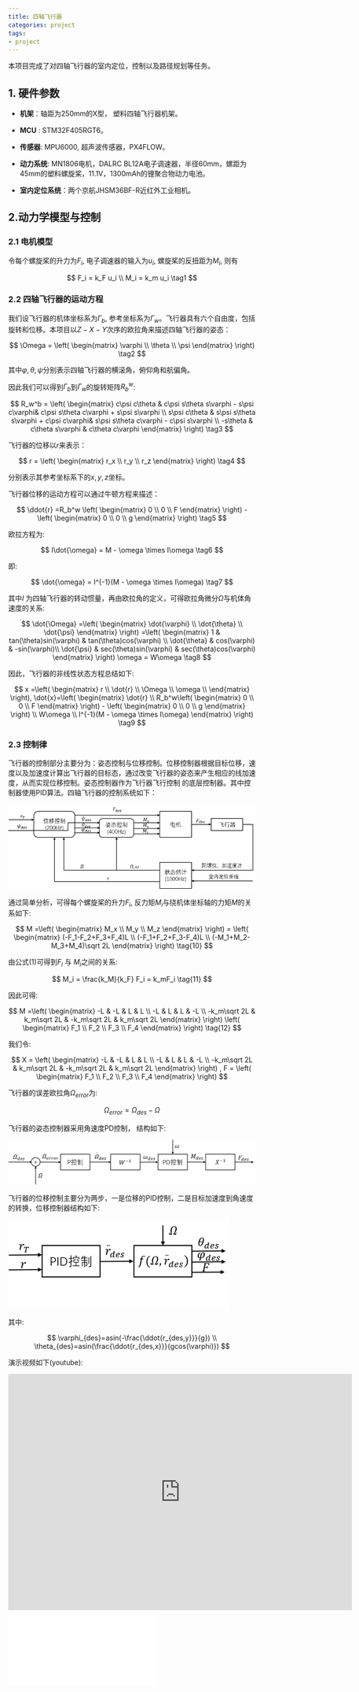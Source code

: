 ```yaml
---
title: 四轴飞行器
categories: project
tags:
- project
---
```


本项目完成了对四轴飞行器的室内定位，控制以及路径规划等任务。

## 1. 硬件参数

- **机架**：轴距为250mm的X型， 塑料四轴飞行器机架。

- **MCU** : STM32F405RGT6。

- **传感器**:   MPU6000, 超声波传感器，PX4FLOW。

- **动力系统**: MN1806电机，DALRC BL12A电子调速器，半径60mm，螺距为45mm的塑料螺旋桨，11.1V，1300mAh的锂聚合物动力电池。

- **室内定位系统**：两个京航JHSM36BF-R近红外工业相机。

## 2.动力学模型与控制

### 2.1 电机模型

令每个螺旋桨的升力为$F_i$, 电子调速器的输入为$u_i$, 螺旋桨的反扭距为$M_i$, 则有

$$
F_i = k_F u_i \\  
M_i = k_m u_i  \tag1
$$

### 2.2 四轴飞行器的运动方程

我们设飞行器的机体坐标系为$\Gamma_b$, 参考坐标系为$\Gamma_w$。飞行器具有六个自由度，包括旋转和位移。本项目以$Z-X-Y$次序的欧拉角来描述四轴飞行器的姿态：


$$
\Omega = 
\left(
 \begin{matrix}
   \varphi	\\
   \theta	\\
   \psi 
  \end{matrix} 
\right) \tag2
$$


其中$\varphi, \theta, \psi$分别表示四轴飞行器的横滚角，俯仰角和航偏角。

因此我们可以得到$\Gamma_b$到$\Gamma_w$的旋转矩阵$R_b^w$:


$$
R_w^b = 
\left(
\begin{matrix}
   c\psi c\theta & c\psi s\theta s\varphi - s\psi c\varphi& c\psi s\theta c\varphi + s\psi s\varphi	\\
   s\psi c\theta & s\psi s\theta s\varphi + c\psi c\varphi& s\psi s\theta c\varphi - c\psi s\varphi	\\
   -s\theta & c\theta s\varphi &  c\theta c\varphi
  \end{matrix}
  \right) \tag3
$$


飞行器的位移以$r$来表示：


$$
r = 
\left(
 \begin{matrix}
   r_x	\\
   r_y	\\
   r_z
  \end{matrix} 
\right) \tag4
$$


分别表示其参考坐标系下的$x,y,z$坐标。

飞行器位移的运动方程可以通过牛顿方程来描述：


$$
\ddot{r} =R_b^w \left(
 \begin{matrix}
   0	\\
   0	\\
   F 
  \end{matrix} 
\right) - \left(
 \begin{matrix}
   0	\\
   0	\\
   g 
  \end{matrix} 
\right) \tag5
$$


欧拉方程为:


$$
I\dot{\omega} = M - \omega \times I\omega  \tag6
$$


即:


$$
\dot{\omega} = I^{-1}(M - \omega \times I\omega) \tag7
$$


其中$I$ 为四轴飞行器的转动惯量，再由欧拉角的定义，可得欧拉角微分$\dot{\Omega}$与机体角速度的关系:


$$
\dot{\Omega} =\left(
 \begin{matrix}
   \dot{\varphi}	\\
   \dot{\theta}	\\
   \dot{\psi}
  \end{matrix} 
\right)   =\left(
 \begin{matrix}
   1 & tan(\theta)sin(\varphi) & tan(\theta)cos(\varphi)	\\
   \dot{\theta}	& cos(\varphi) & -sin(\varphi)\\
   \dot{\psi} & sec(\theta)sin(\varphi) & sec(\theta)cos(\varphi)
  \end{matrix} 
\right) \omega = W\omega \tag8
$$


 因此，飞行器的非线性状态方程总结如下:


$$
x =\left(
 \begin{matrix}
   r	\\
   \dot{r}	\\
   \Omega \\
   \omega \\
  \end{matrix} 
\right), 
\dot{x}=\left(
 \begin{matrix}
   \dot{r}	\\
   R_b^w\left(
 \begin{matrix}
   0	\\
   0	\\
   F 
  \end{matrix} 
\right) - \left(
 \begin{matrix}
   0	\\
   0	\\
   g 
  \end{matrix} 
\right) 	\\
   W\omega \\
   I^{-1}(M - \omega \times I\omega) 
  \end{matrix} 
\right) \tag9
$$


### 2.3 控制律

飞行器的控制部分主要分为：姿态控制与位移控制。位移控制器根据目标位移，速度以及加速度计算出飞行器的目标态，通过改变飞行器的姿态来产生相应的线加速度，从而实现位移控制。姿态控制器作为飞行器飞行控制
的底层控制器。其中控制器使用PID算法。四轴飞行器的控制系统如下：

![](/images/control.png)

通过简单分析，可得每个螺旋桨的升力$F_i$, 反力矩$M_i$与绕机体坐标轴的力矩$M$的关系如下:



$$
M =\left(
 \begin{matrix}
   M_x	\\
   M_y	\\
   M_z
  \end{matrix} 
\right) = 
\left(
 \begin{matrix}
   (-F_1-F_2+F_3+F_4)L	\\
   (-F_1+F_2+F_3-F_4)L	\\
   (-M_1+M_2-M_3+M_4)\sqrt 2L
  \end{matrix} 
\right) \tag{10}
$$



由公式(1)可得到$F_i$ 与 $M_i$之间的关系:



$$
M_i = \frac{k_M}{k_F} F_i = k_mF_i \tag{11}
$$



因此可得:


$$
M =\left(
 \begin{matrix}
   -L & -L & L & L	\\
   -L & L  & L & -L \\
   -k_m\sqrt 2L & k_m\sqrt 2L & -k_m\sqrt 2L & k_m\sqrt 2L
  \end{matrix} 
\right) \left(
 \begin{matrix}
   F_1	\\
   F_2	\\
   F_3 \\
   F_4
  \end{matrix} 
\right) \tag{12}
$$


我们令:


$$
X = \left(
 \begin{matrix}
   -L & -L & L & L	\\
   -L & L  & L & -L \\
   -k_m\sqrt 2L & k_m\sqrt 2L & -k_m\sqrt 2L & k_m\sqrt 2L
  \end{matrix} 
\right) , F =  \left(
 \begin{matrix}
   F_1	\\
   F_2	\\
   F_3 \\
   F_4
  \end{matrix} 
\right)
$$



飞行器的误差欧拉角$\Omega_{error}$为:


$$
\Omega_{error} = \Omega_{des} - \Omega
$$


飞行器的姿态控制器采用角速度PD控制， 结构如下:

![](/images/attitude.png)

飞行器的位移控制主要分为两步，一是位移的PID控制，二是目标加速度到角速度的转换，位移控制器结构如下:



![](/images/position.png)

其中:


$$
\varphi_{des}=asin(-\frac{\ddot{r_{des,y}}}{g}) \\
\theta_{des}=asin(\frac{\ddot{r_{des,x}}}{gcos(\varphi)})
$$

演示视频如下(youtube):
<div class="embed-container">
  <iframe
      src="https://www.youtube.com/embed/XSEBEPnCcRU"
      width="700"
      height="480"
      frameborder="0"
      allowfullscreen="">
  </iframe>
</div>

<iframe src="//player.bilibili.com/player.html?aid=459372874&bvid=BV1v5411N7EV&cid=300345994&page=1" scrolling="no" border="0" frameborder="no" framespacing="0" allowfullscreen="true"> </iframe>

